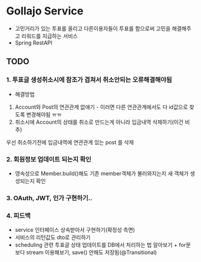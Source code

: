 # Gollajo Service
- 고민거리가 있는 투표를 올리고 다른이용자들이 투표를 함으로써 고민을 해결해주고 리워드를 지급하는 서비스
- Spring RestAPI


## TODO
### 1. 투표글 생성취소시에 참조가 겹쳐서 취소안되는 오류해결해야됨
- 해결방법
1. Account와 Post의 연관관계 없애기 - 이러면 다른 연관관계에서도 다 id값으로 찾도록 변경해야됨 ㅠㅠ
2. 취소시에 Account의 상태를 취소로 만드는게 아니라 입금내역 삭제하기(이건 비추)

우선 취소하기전에 입금내역에 연관관계 있는 post 를 삭제

### 2. 회원정보 업데이트 되는지 확인
- 영속성으로 Member.build()해도 기존 member객체가 불러와지는지 새 객체가 생성되는지 확인

### 3. OAuth, JWT, 인가 구현하기..

### 4. 피드백
- service 인터페이스 상속받아서 구현하기(확정성 측면)
- 서비스의 리턴값도 dto로 관리하기
- scheduling 관련 투표글 상태 업데이트를 DB에서 처리하는 법 알아보기 + for문보다 stream 이용해보기, save() 안해도 저장됨(@Transitional)
